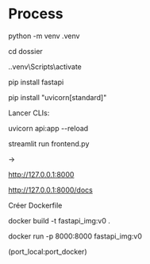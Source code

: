 # Process

python -m venv .venv

cd dossier

.\.venv\Scripts\activate

pip install fastapi

pip install "uvicorn[standard]"

Lancer CLIs:

uvicorn api:app --reload

streamlit run frontend.py

→

http://127.0.0.1:8000

http://127.0.0.1:8000/docs

Créer Dockerfile

docker build -t fastapi_img:v0 .

docker run -p 8000:8000 fastapi_img:v0

(port_local:port_docker)
